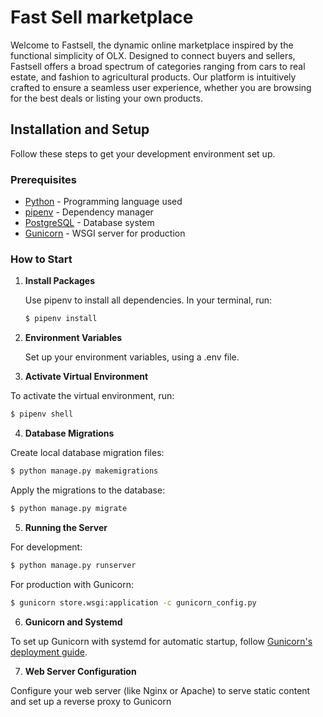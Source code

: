 # Fast Sell marketplace

Welcome to Fastsell, the dynamic online marketplace inspired by the functional simplicity of OLX. Designed to connect buyers and sellers, Fastsell offers a broad spectrum of categories ranging from cars to real estate, and fashion to agricultural products. Our platform is intuitively crafted to ensure a seamless user experience, whether you are browsing for the best deals or listing your own products.


## Installation and Setup

Follow these steps to get your development environment set up.

### Prerequisites

- [Python](https://www.python.org/doc/) - Programming language used
- [pipenv](https://pipenv.pypa.io/en/latest/) - Dependency manager
- [PostgreSQL](https://www.postgresql.org/docs/) - Database system
- [Gunicorn](https://docs.gunicorn.org/en/stable/) - WSGI server for production

### How to Start

1. **Install Packages**

   Use pipenv to install all dependencies. In your terminal, run:



   ```bash
   $ pipenv install
   ```


2. **Environment Variables**


   Set up your environment variables, using a .env file.



3. **Activate Virtual Environment**

To activate the virtual environment, run:



```bash
$ pipenv shell
```



4. **Database Migrations**

   
Create local database migration files:


```bash
$ python manage.py makemigrations
```


Apply the migrations to the database:
```bash
$ python manage.py migrate
```


5. **Running the Server**

   
For development:

```bash
$ python manage.py runserver
```
For production with Gunicorn:

```bash
$ gunicorn store.wsgi:application -c gunicorn_config.py
```

6. **Gunicorn and Systemd**

 
To set up Gunicorn with systemd for automatic startup, follow [Gunicorn's deployment guide](https://docs.gunicorn.org/en/stable/deploy.html).


7. **Web Server Configuration**

   
Configure your web server (like Nginx or Apache) to serve static content and set up a reverse proxy to Gunicorn
